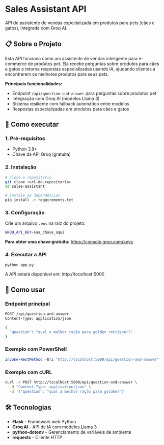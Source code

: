 # Sales Assistant API

API de assistente de vendas especializada em produtos para pets (cães e gatos), integrada com Groq AI.

## 📋 Sobre o Projeto

Esta API funciona como um assistente de vendas inteligente para e-commerce de produtos pet. Ela recebe perguntas sobre produtos para cães e gatos e retorna respostas especializadas usando IA, ajudando clientes a encontrarem os melhores produtos para seus pets.

**Principais funcionalidades:**
- Endpoint `/api/question-and-answer` para perguntas sobre produtos pet
- Integração com Groq AI (modelos Llama 3)
- Sistema resiliente com fallback automático entre modelos
- Respostas especializadas em produtos para cães e gatos

## 🚀 Como executar

### 1. Pré-requisitos
- Python 3.8+
- Chave da API Groq (gratuita)

### 2. Instalação
```bash
# Clone o repositório
git clone <url-do-repositorio>
cd sales-assistant

# Instale as dependências
pip install -r requirements.txt
```

### 3. Configuração
Crie um arquivo `.env` na raiz do projeto:
```bash
GROQ_API_KEY=sua_chave_aqui
```

**Para obter uma chave gratuita:** https://console.groq.com/keys

### 4. Executar a API
```bash
python app.py
```

A API estará disponível em: http://localhost:5000

## 📡 Como usar

### Endpoint principal
```bash
POST /api/question-and-answer
Content-Type: application/json

{
  "question": "qual a melhor ração para golden retriever?"
}
```

### Exemplo com PowerShell
```powershell
Invoke-RestMethod -Uri "http://localhost:5000/api/question-and-answer" -Method Post -Headers @{ "Content-Type" = "application/json" } -Body '{"question": "qual a melhor ração para golden?"}'
```

### Exemplo com cURL
```bash
curl -X POST http://localhost:5000/api/question-and-answer \
  -H "Content-Type: application/json" \
  -d '{"question": "qual a melhor ração para golden?"}'
```

## 🛠️ Tecnologias

- **Flask** - Framework web Python
- **Groq AI** - API de IA com modelos Llama 3
- **python-dotenv** - Gerenciamento de variáveis de ambiente
- **requests** - Cliente HTTP